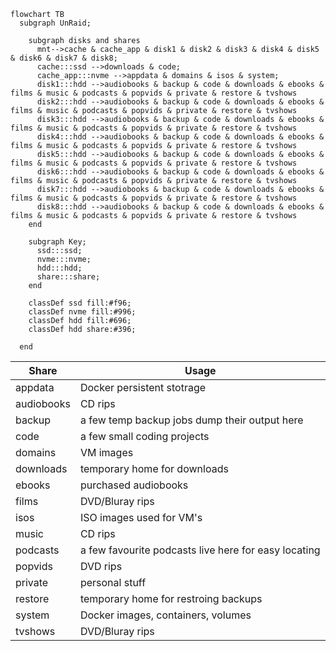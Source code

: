 ```mermaid
flowchart TB
  subgraph UnRaid;

    subgraph disks and shares
      mnt-->cache & cache_app & disk1 & disk2 & disk3 & disk4 & disk5 & disk6 & disk7 & disk8;
      cache:::ssd -->downloads & code;
      cache_app:::nvme -->appdata & domains & isos & system;
      disk1:::hdd -->audiobooks & backup & code & downloads & ebooks & films & music & podcasts & popvids & private & restore & tvshows
      disk2:::hdd -->audiobooks & backup & code & downloads & ebooks & films & music & podcasts & popvids & private & restore & tvshows
      disk3:::hdd -->audiobooks & backup & code & downloads & ebooks & films & music & podcasts & popvids & private & restore & tvshows
      disk4:::hdd -->audiobooks & backup & code & downloads & ebooks & films & music & podcasts & popvids & private & restore & tvshows
      disk5:::hdd -->audiobooks & backup & code & downloads & ebooks & films & music & podcasts & popvids & private & restore & tvshows
      disk6:::hdd -->audiobooks & backup & code & downloads & ebooks & films & music & podcasts & popvids & private & restore & tvshows
      disk7:::hdd -->audiobooks & backup & code & downloads & ebooks & films & music & podcasts & popvids & private & restore & tvshows
      disk8:::hdd -->audiobooks & backup & code & downloads & ebooks & films & music & podcasts & popvids & private & restore & tvshows
    end    

    subgraph Key;
      ssd:::ssd;
      nvme:::nvme;
      hdd:::hdd;
      share:::share;
    end
    
    classDef ssd fill:#f96;
    classDef nvme fill:#996;
    classDef hdd fill:#696;
    classDef hdd share:#396;
    
  end
```

|    Share   |                         Usage                        |
|------------|------------------------------------------------------|
| appdata    | Docker persistent stotrage                           |
| audiobooks | CD rips                                              |
| backup     | a few temp backup jobs dump their output here        |
| code       | a few small coding projects                          |
| domains    | VM images                                            |
| downloads  | temporary home for downloads                         |
| ebooks     | purchased audiobooks                                 |
| films      | DVD/Bluray rips                                      |
| isos       | ISO images used for VM's                             |
| music      | CD rips                                              |
| podcasts   | a few favourite podcasts live here for easy locating |
| popvids    | DVD rips                                             |
| private    | personal stuff                                       |
| restore    | temporary home for restroing backups                 |
| system     | Docker images, containers, volumes                   |
| tvshows    | DVD/Bluray rips                                      |
